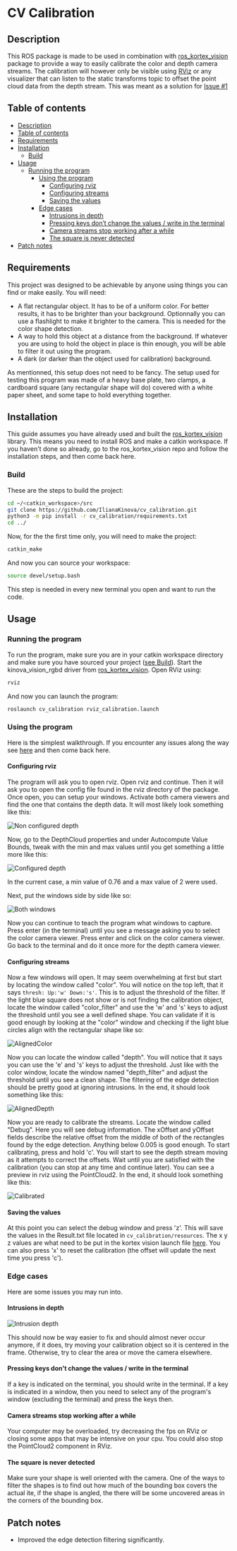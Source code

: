 # CV Calibration
<a id="md-description" name="description"></a>
## Description
This ROS package is made to be used in combination with [ros_kortex_vision](https://github.com/Kinovarobotics/ros_kortex_vision) package to provide a way to easily calibrate the color and depth camera streams. The calibration will however only be visible using [RViz](http://wiki.ros.org/rviz) or any visualizer that can listen to the static transforms topic to offset the point cloud data from the depth stream.
This was meant as a solution for [Issue #1](https://github.com/Kinovarobotics/ros_kortex_vision/issues/1)

<a id="md-description" name="contents"></a>
## Table of contents
- [Description](#description)
- [Table of contents](#contents)
- [Requirements](#Requirements)
- [Installation](#Installation)
    - [Build](#Build)
- [Usage](#Usage)
    - [Running the program](#run)
        - [Using the program](#use)
            - [Configuring rviz](#conf-rviz)
            - [Configuring streams](#conf-streams)
            - [Saving the values](#save)
        - [Edge cases](#edgecases)
            - [Intrusions in depth](#intrusions)
            - [Pressing keys don’t change the values / write in the terminal](#edgekeys)
            - [Camera streams stop working after a while](edgecamstop)
            - [The square is never detected](#edgesquare)
- [Patch notes](#patch-notes)            


## Requirements
This project was designed to be achievable by anyone using things you can find or make easily.
You will need:
- A flat rectangular object. It has to be of a uniform color. For better results, it has to be brighter than your background. Optionnally you can use a flashlight to make it brighter to the camera. This is needed for the color shape detection.
- A way to hold this object at a distance from the background. If whatever you are using to hold the object in place is thin enough, you will be able to filter it out using the program.
- A dark (or darker than the object used for calibration) background.

As mentionned, this setup does not need to be fancy. The setup used for testing this program was made of a heavy base plate, two clamps, a cardboard square (any rectangular shape will do) covered with a white paper sheet, and some tape to hold everything together.

## Installation
This guide assumes you have already used and built the [ros_kortex_vision](https://github.com/Kinovarobotics/ros_kortex_vision) library. This means you need to install ROS and make a catkin workspace. If you haven't done so already, go to the ros_kortex_vision repo and follow the installation steps, and then come back here.

### Build
These are the steps to build the project:
```sh
cd ~/<catkin_workspace>/src
git clone https://github.com/IlianaKinova/cv_calibration.git
python3 -m pip install -r cv_calibration/requirements.txt
cd ../
```

Now, for the the first time only, you will need to make the project:
```sh
catkin_make
```

And now you can source your workspace:
```sh
source devel/setup.bash
```
This step is needed in every new terminal you open and want to run the code.

## Usage
<a id="md-run" name="run"></a>
### Running the program
To run the program, make sure you are in your catkin workspace directory and make sure you have sourced your project ([see Build](#Build)). Start the kinova_vision_rgbd driver from [ros_kortex_vision](https://github.com/Kinovarobotics/ros_kortex_vision#usage). Open RViz using:
```sh
rviz
```
And now you can launch the program:
```sh
roslaunch cv_calibration rviz_calibration.launch
```

<a id="md-use" name="use"></a>
### Using the program
Here is the simplest walkthrough. If you encounter any issues along the way see [here](#edgecases) and then come back here.
<a id="md-conf-rviz" name="conf-rviz"></a>
#### Configuring rviz
The program will ask you to open rviz. Open rviz and continue.
Then it will ask you to open the config file found in the rviz directory of the package.
Once open, you can setup your windows.
Activate both camera viewers and find the one that contains the depth data. It will most likely look something like this:
<p align="left"> <img alt="Non configured depth" src="resources/NonConfiguredDepth.png" title="Non configured depth"/> </p>

Now, go to the DepthCloud properties and under Autocompute Value Bounds, tweak with the min and max values until you get something a little more like this:
<p align="left"> <img alt="Configured depth" src="resources/ConfiguredDepth.png" title="Configured depth"/> </p>
In the current case, a min value of 0.76 and a max value of 2 were used.

Next, put the windows side by side like so:
<p align="left"> <img alt="Both windows" src="resources/BothWindows.png" title="Both windows"/> </p>

Now you can continue to teach the program what windows to capture.
Press enter (in the terminal) until you see a message asking you to select the color camera viewer. Press enter and click on the color camera viewer. Go back to the terminal and do it once more for the depth camera viewer.

<a id="md-conf-streams" name="conf-streams"></a>
#### Configuring streams
Now a few windows will open. It may seem overwhelming at first but start by locating the window called "color". You will notice on the top left, that it says `thresh: Up:'w' Down:'s'`. This is to adjust the threshold of the filter. If the light blue square does not show or is not finding the calibration object, locate the window called "color_filter" and use the 'w' and 's' keys to adjust the threshold until you see a well defined shape. You can validate if it is good enough by looking at the "color" window and checking if the light blue circles align with the rectangular shape like so:
<p align="left"> <img alt="AlignedColor" src="resources/AlignedColor.png" title="AlignedColor"/> </p>

Now you can locate the window called "depth". You will notice that it says you can use the 'e' and 's' keys to adjust the threshold. Just like with the color window, locate the window named "depth_filter" and adjust the threshold until you see a clean shape. The filtering of the edge detection should be pretty good at ignoring intrusions. In the end, it should look something like this:
<p align="left"> <img alt="AlignedDepth" src="resources/AlignedDepth.png" title="AlignedDepth"/> </p>

Now you are ready to calibrate the streams. Locate the window called "Debug". Here you will see debug information. The xOffset and yOffset fields describe the relative offset from the middle of both of the rectangles found by the edge detection. Anything below 0.005 is good enough.
To start calibrating, press and hold 'c'. You will start to see the depth stream moving as it attempts to correct the offsets. Wait until you are satisfied with the calibration (you can stop at any time and continue later). You can see a preview in rviz using the PointCloud2. In the end, it should look something like this:
<p align="left"> <img alt="Calibrated" src="resources/Calibrated.png" title="Calibrated"/> </p>

<a id="md-save" name="save"></a>
#### Saving the values
At this point you can select the debug window and press 'z'. This will save the values in the Result.txt file located in `cv_calibration/resources`. The x y z values are what need to be put in the kortex vision launch file
[here](https://github.com/Kinovarobotics/ros_kortex_vision/blob/fb76366262c90cf735321ca81b005ee8171af487/launch/kinova_vision_rgbd.launch#L97).
You can also press 'x' to reset the calibration (the offset will update the next time you press 'c').

<a id="md-edgecases" name="edgecases"></a>
### Edge cases
Here are some issues you may run into.
<a id="md-intrusions" name="intrusions"></a>
#### Intrusions in depth
<p align="left"> <img alt="Intrusion depth" src="resources/IntrusionDepth.png" title="Intrusion depth"/> </p>

This should now be way easier to fix and should almost never occur anymore, if it does, try moving your calibration object so it is centered in the frame. Otherwise, try to clear the area or move the camera elsewhere.
<a id="md-edgekeys" name="edgekeys"></a>
#### Pressing keys don't change the values / write in the terminal
If a key is indicated on the terminal, you should write in the terminal. If a key is indicated in a window, then you need to select any of the program's window (excluding the terminal) and press the keys then.
<a id="md-edgecamstop" name="edgecamstop"></a>
#### Camera streams stop working after a while
Your computer may be overloaded, try decreasing the fps on RViz or closing some apps that may be intensive on your cpu. You could also stop the PointCloud2 component in RViz.
<a id="md-edgesquare" name="edgesquare"></a>
#### The square is never detected
Make sure your shape is well oriented with the camera. One of the ways to filter the shapes is to find out how much of the bounding box covers the actual ite, if the shape is angled, the there will be some uncovered areas in the corners of the bounding box.

<a id="md-patch-notes" name="patch-notes"></a>
## Patch notes
- Improved the edge detection filtering significantly.
